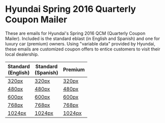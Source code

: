 # Hyundai Spring 2016 Quarterly Coupon Mailer
These are emails for Hyundai's Spring 2016 QCM (Quarterly Coupon Mailer).  Included is the standard eblast (in English and Spanish) and one for  luxury car (premium) owners. Using "variable data" provided by Hyundai, these emails are customized coupon offers to entice customers to visit their local dealership.

| Standard<br>(English) | Standard<br>(Spanish) | Premium             | 
|-----------------------|-----------------------|---------------------|
| [320px][en320]        | [320px][sp320]        | [320px][pre320]     |
| [480px][en480]        | [480px][sp480]        | [480px][pre480]     |
| [600px][en600]        | [600px][sp600]        | [600px][pre600]     |
| [768px][en768]        | [768px][sp768]        | [768px][pre768]     |
| [1024px][en1024]      | [1024px][sp1024]      | [1024px][pre1024]   |

  [en320]: https://webdevjoshb.github.io/Hyundai-Spring-2016-QCM/screenshots/standard/320px.png
  [en480]: https://webdevjoshb.github.io/Hyundai-Spring-2016-QCM/screenshots/standard/480px.png
  [en600]: https://webdevjoshb.github.io/Hyundai-Spring-2016-QCM/screenshots/standard/600px.png
  [en768]: https://webdevjoshb.github.io/Hyundai-Spring-2016-QCM/screenshots/standard/768px.png
  [en1024]: https://webdevjoshb.github.io/Hyundai-Spring-2016-QCM/screenshots/standard/1024px.png
  [sp320]: https://webdevjoshb.github.io/Hyundai-Spring-2016-QCM/screenshots/spanish/320px.png
  [sp480]: https://webdevjoshb.github.io/Hyundai-Spring-2016-QCM/screenshots/spanish/480px.png
  [sp600]: https://webdevjoshb.github.io/Hyundai-Spring-2016-QCM/screenshots/spanish/600px.png
  [sp768]: https://webdevjoshb.github.io/Hyundai-Spring-2016-QCM/screenshots/spanish/768px.png
  [sp1024]: https://webdevjoshb.github.io/Hyundai-Spring-2016-QCM/screenshots/spanish/1024px.png
  [pre320]: https://webdevjoshb.github.io/Hyundai-Spring-2016-QCM/screenshots/premium/320px.png
  [pre480]: https://webdevjoshb.github.io/Hyundai-Spring-2016-QCM/screenshots/premium/480px.png
  [pre600]: https://webdevjoshb.github.io/Hyundai-Spring-2016-QCM/screenshots/premium/600px.png
  [pre768]: https://webdevjoshb.github.io/Hyundai-Spring-2016-QCM/screenshots/premium/768px.png
  [pre1024]: https://webdevjoshb.github.io/Hyundai-Spring-2016-QCM/screenshots/premium/1024px.png


